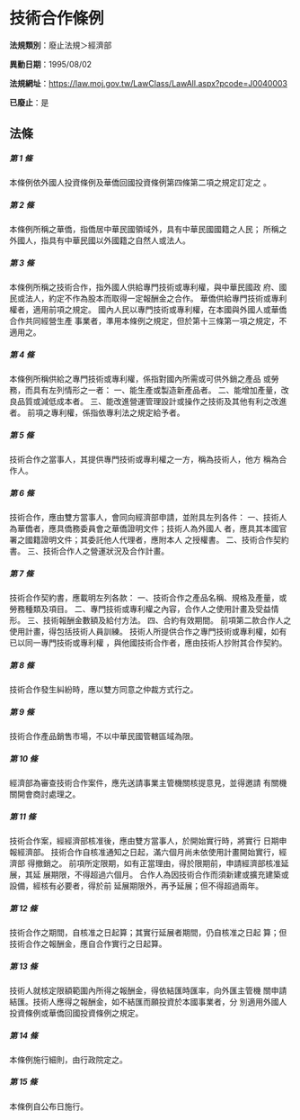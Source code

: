 # 技術合作條例

**法規類別**：廢止法規＞經濟部

**異動日期**：1995/08/02  

**法規網址**：https://law.moj.gov.tw/LawClass/LawAll.aspx?pcode=J0040003

**已廢止**：是



## 法條
##### 第 1 條
本條例依外國人投資條例及華僑回國投資條例第四條第二項之規定訂定之
。

##### 第 2 條
本條例所稱之華僑，指僑居中華民國領域外，具有中華民國國籍之人民；
所稱之外國人，指具有中華民國以外國籍之自然人或法人。

##### 第 3 條
本條例所稱之技術合作，指外國人供給專門技術或專利權，與中華民國政
府、國民或法人，約定不作為股本而取得一定報酬金之合作。
華僑供給專門技術或專利權者，適用前項之規定。
國內人民以專門技術或專利權，在本國與外國人或華僑合作共同經營生產
事業者，準用本條例之規定，但於第十三條第一項之規定，不適用之。

##### 第 4 條
本條例所稱供給之專門技術或專利權，係指對國內所需或可供外銷之產品
或勞務，而具有左列情形之一者：
一、能生產或製造新產品者。
二、能增加產量，改良品質或減低成本者。
三、能改進營運管理設計或操作之技術及其他有利之改進者。
前項之專利權，係指依專利法之規定給予者。


##### 第 5 條
技術合作之當事人，其提供專門技術或專利權之一方，稱為技術人，他方
稱為合作人。

##### 第 6 條
技術合作，應由雙方當事人，會同向經濟部申請，並附具左列各件：
一、技術人為華僑者，應具僑務委員會之華僑證明文件；技術人為外國人
    者，應具其本國官署之國籍證明文件；其委託他人代理者，應附本人
    之授權書。
二、技術合作契約書。
三、技術合作人之營運狀況及合作計畫。


##### 第 7 條
技術合作契約書，應載明左列各款：
一、技術合作之產品名稱、規格及產量，或勞務種類及項目。
二、專門技術或專利權之內容，合作人之使用計畫及受益情形。
三、技術報酬金數額及給付方法。
四、合約有效期間。
前項第二款合作人之使用計畫，得包括技術人員訓練。
技術人所提供合作之專門技術或專利權，如有已以同一專門技術或專利權
，與他國技術合作者，應由技術人抄附其合作契約。


##### 第 8 條
技術合作發生糾紛時，應以雙方同意之仲裁方式行之。

##### 第 9 條
技術合作產品銷售市場，不以中華民國管轄區域為限。

##### 第 10 條
經濟部為審查技術合作案件，應先送請事業主管機關核提意見，並得邀請
有關機關開會商討處理之。

##### 第 11 條
技術合作案，經經濟部核准後，應由雙方當事人，於開始實行時，將實行
日期申報經濟部。
技術合作自核准通知之日起，滿六個月尚未依使用計畫開始實行，經濟部
得撤銷之。
前項所定限期，如有正當理由，得於限期前，申請經濟部核准延展，其延
展期限，不得超過六個月。
合作人為因技術合作而須新建或擴充建築或設備，經核有必要者，得於前
延展期限外，再予延展；但不得超過兩年。

##### 第 12 條
技術合作之期間，自核准之日起算；其實行延展者期間，仍自核准之日起
算；但技術合作之報酬金，應自合作實行之日起算。

##### 第 13 條
技術人就核定限額範圍內所得之報酬金，得依結匯時匯率，向外匯主管機
關申請結匯。技術人應得之報酬金，如不結匯而願投資於本國事業者，分
別適用外國人投資條例或華僑回國投資條例之規定。

##### 第 14 條
本條例施行細則，由行政院定之。

##### 第 15 條
本條例自公布日施行。


